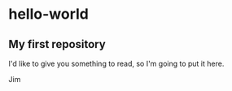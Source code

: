 # hello-world
My first repository
-------------------
I'd like to give you something to read, so I'm going to put it here.

Jim

